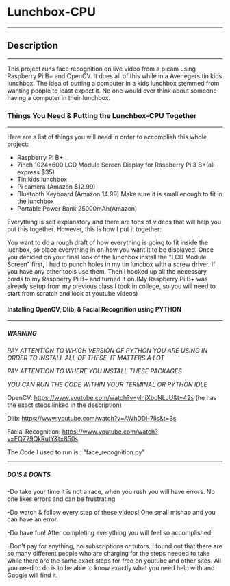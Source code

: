 # Lunchbox-CPU

-----------------------------------------------------------

## Description
----------------------------------

This project runs face recognition on live video from a picam using Raspberry Pi B+ and OpenCV. It does all of this while in a Avenegers tin kids lunchbox. 
The idea of putting a computer in a kids lunchbox stemmed from wanting people to least expect it. No one would ever think about someone having a computer
in their lunchbox.

### Things You Need & Putting the Lunchbox-CPU Together

-----------------------------------------------------------------

Here are a list of things you will need in order to accomplish this whole project:

- Raspberry Pi B+
- 7inch 1024*600 LCD Module Screen Display for Raspberry Pi 3 B+(ali express $35)
- Tin kids lunchbox
-  Pi camera (Amazon $12.99)
- Bluetooth Keyboard (Amazon 14.99) Make sure it is small enough to fit in the lunchbox
- Portable Power Bank 25000mAh(Amazon)

Everything is self explanatory and there are tons of videos that will help you put this together.
However, this is how I put it together:

You want to do a rough draft of how everything is going to fit inside the lucnbox, so place everything in 
on how you want it to be displayed. Once you decided on your final look of the lunchbox install the 
"LCD Module Screen" first, I had to punch holes in my tin luncbox with a screw driver. If you have any other tools
use them. Then i hooked up all the necessary cords to my Raspberry Pi B+ and turned it on.(My Raspberry Pi B+ was already setup
from my previous class I took in college, so you will need to start from scratch and look at youtube videos)

#### Installing OpenCV, Dlib, & Facial Recognition using PYTHON
------------------------------------------------------------------------------

##### *WARNING*

*PAY ATTENTION TO WHICH VERSION OF PYTHON YOU ARE USING IN ORDER TO INSTALL ALL OF THESE, IT MATTERS A LOT*

*PAY ATTENTION TO WHERE YOU INSTALL THESE PACKAGES*

*YOU CAN RUN THE CODE WITHIN YOUR TERMINAL OR PYTHON IDLE*

OpenCV: https://www.youtube.com/watch?v=ylnjXbcNLJU&t=42s
(he has the exact steps linked in the description)

Dlib: https://www.youtube.com/watch?v=AWhDDl-7Iis&t=3s

Facial Recognition: https://www.youtube.com/watch?v=EQZ79QkRutY&t=850s

The Code I used to run is : "face_recognition.py"

-----------------------------------------------------------------------------


##### *DO'S & DONTS*

-Do take your time it is not a race, when you rush you will have errors. No one likes errors and can be frustrating

-Do watch & follow every step of these videos! One small mishap and you can have an error.

-Do have fun! After completing everything you will feel so accomplished!

-Don't pay for anything, no subscriptions or tutors. I found out that there are so many different people who are charging for
the steps needed to take while there are the same exact steps for free on youtube and other sites. All you need to do is to be able
to know exactly what you need help with and Google will find it.





